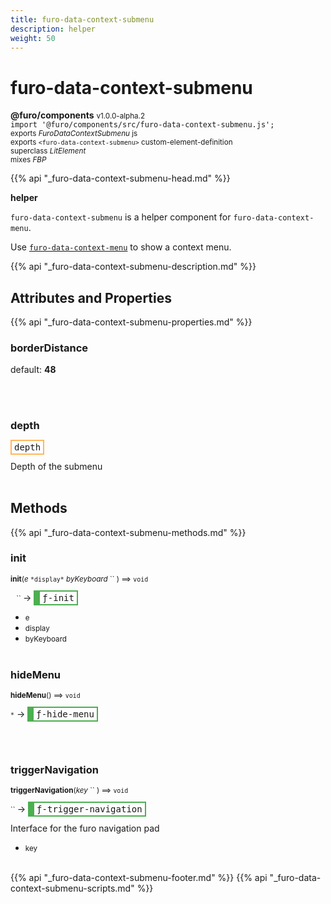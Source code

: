 ```yaml
---
title: furo-data-context-submenu
description: helper
weight: 50
---
```


# furo-data-context-submenu
**@furo/components** <small>v1.0.0-alpha.2</small>
<br>`import '@furo/components/src/furo-data-context-submenu.js';`<small>
<br>exports *FuroDataContextSubmenu* js
<br>exports `<furo-data-context-submenu>` custom-element-definition
<br>superclass *LitElement*
<br> mixes *FBP*</small>

{{% api "_furo-data-context-submenu-head.md" %}}

**helper**

`furo-data-context-submenu` is a helper component for `furo-data-context-menu`.

Use [`furo-data-context-menu`](?t=FuroDataContextMenu) to show a context menu.

{{% api "_furo-data-context-submenu-description.md" %}}


## Attributes and Properties
{{% api "_furo-data-context-submenu-properties.md" %}}







### **borderDistance**
default: **48**</small>


<br><br>

### **depth**

<span  style="border-width:2px; border-style: solid;border-color:  rgb(255, 182, 91);font-family:monospace; padding:2px 4px;">depth</span>
</small>

Depth of the submenu
<br><br>

## Methods
{{% api "_furo-data-context-submenu-methods.md" %}}



### **init**
<small>**init**(*e* `` *display* `` *byKeyboard* `` ) ⟹ `void`</small>

<small>`` `` `` </small> →
<span  style="border-width:2px 2px 2px 10px; border-style: solid;border-color:  rgb(76, 175, 80);font-family:monospace; padding:2px 4px;">ƒ-init</span>



- <small>e </small>
- <small>display </small>
- <small>byKeyboard </small>
<br><br>

### **hideMenu**
<small>**hideMenu**() ⟹ `void`</small>

<small>`*`</small> →
<span  style="border-width:2px 2px 2px 10px; border-style: solid;border-color:  rgb(76, 175, 80);font-family:monospace; padding:2px 4px;">ƒ-hide-menu</span>



<br><br>

### **triggerNavigation**
<small>**triggerNavigation**(*key* `` ) ⟹ `void`</small>

<small>`` </small> →
<span  style="border-width:2px 2px 2px 10px; border-style: solid;border-color:  rgb(76, 175, 80);font-family:monospace; padding:2px 4px;">ƒ-trigger-navigation</span>

Interface for the furo navigation pad

- <small>key </small>
<br><br>






{{% api "_furo-data-context-submenu-footer.md" %}}
{{% api "_furo-data-context-submenu-scripts.md" %}}
